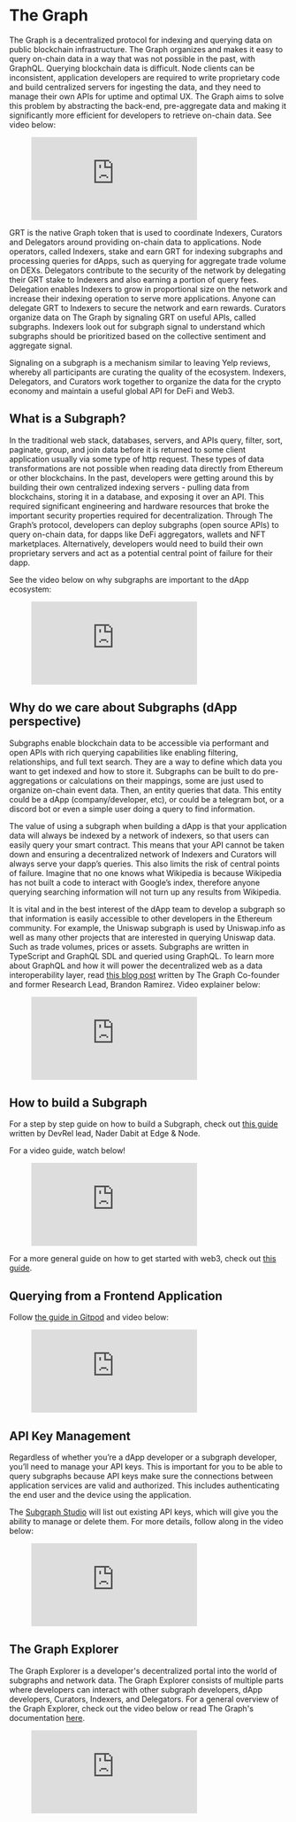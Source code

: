 # The Graph

The Graph is a decentralized protocol for indexing and querying data on public blockchain infrastructure. The Graph organizes and makes it easy to query on-chain data in a way that was not possible in the past, with GraphQL. Querying blockchain data is difficult. Node clients can be inconsistent, application developers are required to write proprietary code and build centralized servers for ingesting the data, and they need to manage their own APIs for uptime and optimal UX. The Graph aims to solve this problem by abstracting the back-end, pre-aggregate data and making it significantly more efficient for developers to retrieve on-chain data. See video below:

<!-- blank line -->
<figure class="video_container">
  <iframe src="https://www.youtube.com/embed/X_2ln79Qb-Q" frameborder="0" allowfullscreen="true"> </iframe>
</figure>
<!-- blank line -->

GRT is the native Graph token that is used to coordinate Indexers, Curators and Delegators around providing on-chain data to applications. Node operators, called Indexers, stake and earn GRT for indexing subgraphs and processing queries for dApps, such as querying for aggregate trade volume on DEXs. Delegators contribute to the security of the network by delegating their GRT stake to Indexers and also earning a portion of query fees. Delegation enables Indexers to grow in proportional size on the network and increase their indexing operation to serve more applications. Anyone can delegate GRT to Indexers to secure the network and earn rewards. Curators organize data on The Graph by signaling GRT on useful APIs, called subgraphs. Indexers look out for subgraph signal to understand which subgraphs should be prioritized based on the collective sentiment and aggregate signal.

Signaling on a subgraph is a mechanism similar to leaving Yelp reviews, whereby all participants are curating the quality of the ecosystem. Indexers, Delegators, and Curators work together to organize the data for the crypto economy and maintain a useful global API for DeFi and Web3.

## What is a Subgraph?

In the traditional web stack, databases, servers, and APIs query, filter, sort, paginate, group, and join data before it is returned to some client application usually via some type of http request. These types of data transformations are not possible when reading data directly from Ethereum or other blockchains. In the past, developers were getting around this by building their own centralized indexing servers - pulling data from blockchains, storing it in a database, and exposing it over an API. This required significant engineering and hardware resources that broke the important security properties required for decentralization.
Through The Graph’s protocol, developers can deploy subgraphs (open source APIs) to query on-chain data, for dapps like DeFi aggregators, wallets and NFT marketplaces. Alternatively, developers would need to build their own proprietary servers and act as a potential central point of failure for their dapp.

See the video below on why subgraphs are important to the dApp ecosystem:

<!-- blank line -->
<figure class="video_container">
  <iframe src="https://www.youtube.com/embed/NlmkqQQko5U" frameborder="0" allowfullscreen="true"> </iframe>
</figure>
<!-- blank line -->

## Why do we care about Subgraphs (dApp perspective)

Subgraphs enable blockchain data to be accessible via performant and open APIs with rich querying capabilities like enabling filtering, relationships, and full text search. They are a way to define which data you want to get indexed and how to store it. Subgraphs can be built to do pre-aggregations or calculations on their mappings, some are just used to organize on-chain event data. Then, an entity queries that data. This entity could be a dApp (company/developer, etc), or could be a telegram bot, or a discord bot or even a simple user doing a query to find information.

The value of using a subgraph when building a dApp is that your application data will always be indexed by a network of indexers, so that users can easily query your smart contract. This means that your API cannot be taken down and ensuring a decentralized network of Indexers and Curators will always serve your dapp’s queries. This also limits the risk of central points of failure. Imagine that no one knows what Wikipedia is because Wikipedia has not built a code to interact with Google’s index, therefore anyone querying searching information will not turn up any results from Wikipedia.

It is vital and in the best interest of the dApp team to develop a subgraph so that information is easily accessible to other developers in the Ethereum community. For example, the Uniswap subgraph is used by Uniswap.info as well as many other projects that are interested in querying Uniswap data. Such as trade volumes, prices or assets. Subgraphs are written in TypeScript and GraphQL SDL and queried using GraphQL. To learn more about GraphQL and how it will power the decentralized web as a data interoperability layer, read [this blog post](https://medium.com/graphprotocol/graphql-will-power-the-decentralized-web-d7443a69c69a) written by The Graph Co-founder and former Research Lead, Brandon Ramirez.
Video explainer below:

<!-- blank line -->
<figure class="video_container">
  <iframe src="https://www.youtube.com/embed/DjnApXmdAKg" frameborder="0" allowfullscreen="true"> </iframe>
</figure>
<!-- blank line -->

## How to build a Subgraph

For a step by step guide on how to build a Subgraph, check out [this guide](https://thegraph.com/blog/building-with-subgraph-studio) written by DevRel lead, Nader Dabit at Edge & Node.

For a video guide, watch below!

<!-- blank line -->
<figure class="video_container">
  <iframe src="https://www.youtube.com/embed/HfDgC2oNnwo" frameborder="0" allowfullscreen="true"> </iframe>
</figure>
<!-- blank line -->

For a more general guide on how to get started with web3, check out [this guide](https://dev.to/dabit3/the-complete-guide-to-full-stack-ethereum-development-3j13).

## Querying from a Frontend Application

Follow [the guide in Gitpod](https://github.com/graphprotocol/full-stack-graph-app) and video below:

<!-- blank line -->
<figure class="video_container">
  <iframe src="https://www.youtube.com/watch?v=PjyKPMpahuc" frameborder="0" allowfullscreen="true"> </iframe>
</figure>
<!-- blank line -->

## API Key Management

Regardless of whether you’re a dApp developer or a subgraph developer, you’ll need to manage your API keys. This is important for you to be able to query subgraphs because API keys make sure the connections between application services are valid and authorized. This includes authenticating the end user and the device using the application.

The [Subgraph Studio](https://thegraph.com/studio/) will list out existing API keys, which will give you the ability to manage or delete them. For more details, follow along in the video below:

<!-- blank line -->
<figure class="video_container">
  <iframe src="https://www.youtube.com/embed/UrfIpm-Vlgs" frameborder="0" allowfullscreen="true"> </iframe>
</figure>
<!-- blank line -->

## The Graph Explorer

The Graph Explorer is a developer's decentralized portal into the world of subgraphs and network data. The Graph Explorer consists of multiple parts where developers can interact with other subgraph developers, dApp developers, Curators, Indexers, and Delegators. For a general overview of the Graph Explorer, check out the video below or read The Graph's documentation [here](https://thegraph.com/docs/explorer).

<!-- blank line -->
<figure class="video_container">
  <iframe src="https://www.youtube.com/embed/u224xf7rEBY" frameborder="0" allowfullscreen="true"> </iframe>
</figure>
<!-- blank line -->
